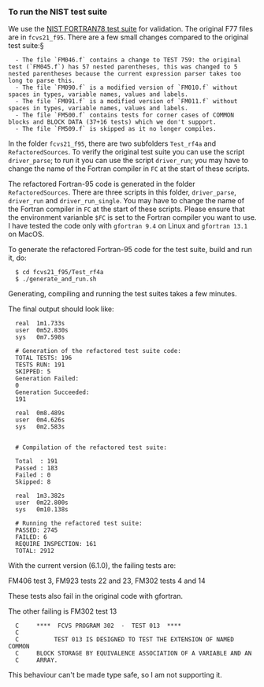 ### To run the NIST test suite

We use the [NIST FORTRAN78 test suite](ftp://ftp.fortran-2000.com/fcvs21_f95.tar.bz2) for validation. The original F77 files are in `fcvs21_f95`. There are a few small changes compared to the original test suite:§

      - The file `FM046.f` contains a change to TEST 759: the original test (`FM045.f`) has 57 nested parentheses, this was changed to 5 nested parentheses because the current expression parser takes too long to parse this.
      - The file `FM090.f` is a modified version of `FM010.f` without spaces in types, variable names, values and labels.
      - The file `FM091.f` is a modified version of `FM011.f` without spaces in types, variable names, values and labels.
      - The file `FM500.f` contains tests for corner cases of COMMON blocks and BLOCK DATA (37+16 tests) which we don't support.
      - The file `FM509.f` is skipped as it no longer compiles.

In the folder `fcvs21_f95`, there are two subfolders `Test_rf4a` and  `RefactoredSources`. To verify the original test suite you can use the script `driver_parse`; to run it you can use the script `driver_run`; you may have to change the name of the Fortran compiler in `FC` at the start of these scripts.

The refactored Fortran-95 code is generated in the folder `RefactoredSources`. There are three scripts in this folder, `driver_parse`, `driver_run` and `driver_run_single`. You may have to change the name of the Fortran compiler in `FC` at the start of these scripts. Please ensure that the environment varianble `$FC` is set to the Fortran compiler you want to use. I have tested the code only with `gfortran 9.4` on Linux and `gfortran 13.1` on MacOS.


To generate the refactored Fortran-95 code for the test suite, build and run it, do:

      $ cd fcvs21_f95/Test_rf4a
      $ ./generate_and_run.sh

Generating, compiling and running the test suites takes a few minutes.

The final output should look like:

      real	1m1.733s
      user	0m52.830s
      sys	0m7.598s

      # Generation of the refactored test suite code:
      TOTAL TESTS: 196
      TESTS RUN: 191
      SKIPPED: 5
      Generation Failed:
      0
      Generation Succeeded:
      191

      real	0m8.489s
      user	0m4.626s
      sys	0m2.583s


      # Compilation of the refactored test suite:

      Total  : 191
      Passed : 183
      Failed : 0
      Skipped: 8

      real	1m3.382s
      user	0m22.800s
      sys	0m10.138s

      # Running the refactored test suite:
      PASSED: 2745
      FAILED: 6
      REQUIRE INSPECTION: 161
      TOTAL: 2912

With the current version (6.1.0), the failing tests are:

FM406 test 3,
FM923 tests 22 and 23, 
FM302 tests 4 and 14

These tests also fail in the original code with gfortran.

The other failing is FM302 test 13

      C     ****  FCVS PROGRAM 302  -  TEST 013  ****                      
      C                                                                    
      C          TEST 013 IS DESIGNED TO TEST THE EXTENSION OF NAMED COMMON
      C     BLOCK STORAGE BY EQUIVALENCE ASSOCIATION OF A VARIABLE AND AN  
      C     ARRAY.                                                         

This behaviour can't be made type safe, so I am not supporting it. 